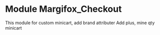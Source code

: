 # Module Margifox_Checkout

This module for custom minicart, add brand attributer 
Add plus, mine qty minicart